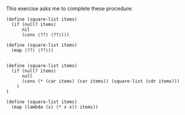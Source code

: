 This exercise asks me to complete these procedure:

``` racket
(define (square-list items)
  (if (null? items)
      nil
      (cons ⟨??⟩ ⟨??⟩)))

(define (square-list items)
  (map ⟨??⟩ ⟨??⟩))


(define (square-list items)
  (if (null? items)
      null
      (cons (* (car items) (car items)) (square-list (cdr items)))
    )
)

(define (square-list items)
  (map (lambda (x) (* x x)) items))
```
